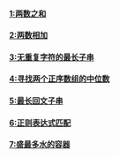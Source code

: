 
#### [1:两数之和](https://github.com/Carpe-Wang/Interview/blob/main/算法/LeetcodeHot100/Leetcode/两数之和.md)
#### [2:两数相加](https://github.com/Carpe-Wang/Interview/blob/main/数据结构/链表/leetcode/两数相加.md)
#### [3:无重复字符的最长子串](https://github.com/Carpe-Wang/Interview/blob/main/算法/LeetcodeHot100/Leetcode/无重复字符的最长子串.md)

#### [4:寻找两个正序数组的中位数](https://github.com/Carpe-Wang/Interview/blob/main/算法/LeetcodeHot100/Leetcode/寻找两个正序数组的中位数.md)

#### [5:最长回文子串](https://github.com/Carpe-Wang/Interview/blob/main/算法/LeetcodeHot100/Leetcode/最长回文子串.md)
#### [6:正则表达式匹配](https://github.com/Carpe-Wang/Interview/blob/main/算法/LeetcodeHot100/Leetcode/正则表达式匹配.md)

#### [7:盛最多水的容器](https://github.com/Carpe-Wang/Interview/blob/main/算法/LeetcodeHot100/Leetcode/盛最多水的容器.md)


